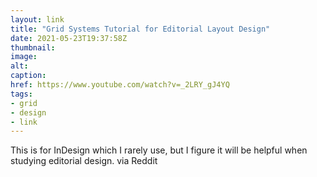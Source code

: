 ```yaml
---
layout: link
title: "Grid Systems Tutorial for Editorial Layout Design"
date: 2021-05-23T19:37:58Z
thumbnail:
image:
alt:
caption:
href: https://www.youtube.com/watch?v=_2LRY_gJ4YQ
tags:
- grid
- design
- link
---
```


This is for InDesign which I rarely use, but I figure it will be helpful when studying editorial design. via Reddit
